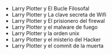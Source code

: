 * Larry Plotter y El Bucle Filosofal
* Larry Plotter y La clave secreta de Wifi
* Larry Plotter y El prisionero del firewal
* Larry Plotter y el malware de fuego
* Larry Plotter y la orden unix
* Larry Plotter y el misterio del Hacker
* Larry Plotter y el commit de la muerta